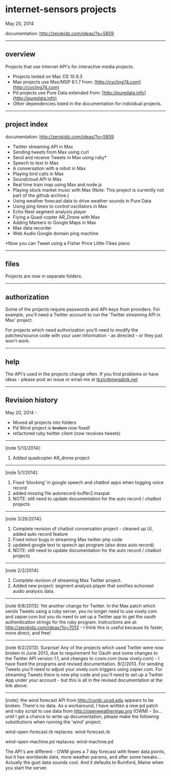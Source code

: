 # internet-sensors projects

May 20, 2014

documentation: [http://zerokidz.com/ideas/?p=5859
](http://zerokidz.com/ideas/?p=5859)

---
 
## overview

Projects that use Internet API's for interactive media projects.

* Projects tested on Mac OS 10.9.3
* Max projects use Max/MSP 6.1.7 from: [http://cycling74.com](http://cycling74.com) 
* Pd projects use Pure Data extended from: [http://puredata.info](http://puredata.info)
* Other dependencies listed in the documentation for individual projects.

---
## project index

documentation: [http://zerokidz.com/ideas/?p=5859
](http://zerokidz.com/ideas/?p=5859)


* Twitter streaming API in Max
* Sending tweets from Max using curl
* Send and receive Tweets in Max using ruby*
* Speech to text in Max 
* A conversation with a robot in Max 
* Playing bird calls in Max 
* Soundcloud API in Max 
* Real time train map using Max and node.js 
* Playing stock market music with Max (Note: This project is currently not part of the github archive.)
* Using weather forecast data to drive weather sounds in Pure Data
* Using ping times to control oscillators in Max
* Echo Nest segment analysis player 
* Flying a Quad-copter AR_Drone with Max
* Adding Markers to Google Maps in Max
* Max data recorder
* Web Audio Google domain ping machine

*Now you can Tweet using a Fisher Price Little-Tikes piano

---

## files

Projects are now in separate folders.

---
## authorization

Some of the projects require passwords and API-keys from providers. For example, you'll need a Twitter account to run the 'Twitter streaming API in Max' project. 

For projects which need authorization you'll need to modify the patches/source code with your user information - as directed - or they just won't work.


---
## help

The API's used in the projects change often. If you find problems or have ideas - please post an issue or email me at tkzic@megalink.net 

---

## Revision history


May 20, 2014 - 

* Moved all projects into folders
* Pd Wind project is ~~broken~~ now fixed!
* refactored ruby twitter client (now receives tweets)


---

[note 5/13/2014]: 
1) Added quadcopter AR_drone project

---

[note 5/1/2014]: 
1) Fixed ‘blocking’ in google speech and chatbot apps when togging voice record
2) added missing file autorecord-buffer2.maxpat
3) NOTE: still need to update documentation for the auto record / chatbot projects


---

[note 3/26/2014]: 
1) Complete revision of chatbot conversation project - cleaned up UI, added auto record feature
2) Fixed minor bugs in streaming Max twitter php code
3) updated google text to speech api program (also does auto record)
4) NOTE: still need to update documentation for the auto record / chatbot projects


---

[note 2/2/2014]: 
1) Complete revision of streaming Max Twitter project.
2) Added new project: segment analysis player that sonifies echonest audio analysis data.

---

[note 9/8/2013]: 
Yet another change for Twitter. In the Max patch which sends Tweets using a ruby server, you no longer need to use xively.com and zapier.com but you do need to set up a Twitter app to get the oauth authentication strings for the ruby program. Instructions are at: http://zerokidz.com/ideas/?p=7013 - I think this is useful because its faster, more direct, and free!

---

[note 9/2/2013]: Surprise! Any of the projects which used Twitter were now broken in June 2013, due to requirement for Oauth and some changes to the Twitter API version 1.1, and changes to cosm.com (now xively.com) - I have fixed the programs and revised documentation. 9/2/2013. For sending Tweets you'll need to adjust your xively.com triggers using zapier.com. For streaming Tweets there is new php code and you'll need to set up a Twitter App under your account - but this is all in the revised documentation at the link above.


---

[note]: the wind forecast API from http://cordc.ucsd.edu appears to be broken. There's no data. As a 
workaround, I have written a new pd patch and ruby script to use data from http://openweathermap.org (OWM) -
So... until I get a chance to write up documentation, please make the following substitutions when
running the 'wind' project:

wind-open-forecast.rb replaces: wind-forecast.rb

wind-open-machine.pd replaces: wind-machine.pd

The API's are different - OWM gives a 7 day forecast with fewer data points, but it has worldwide data,
more weather params, and after some tweaks... Actually the gust data sounds cool. And it defaults to 
Rumford, Maine when you start the server. 



